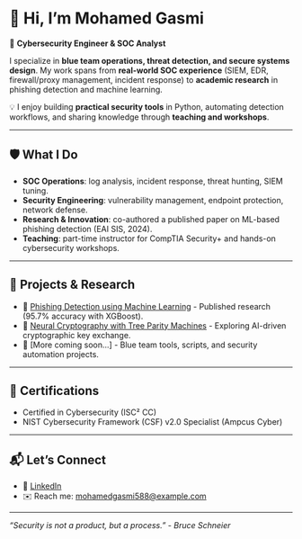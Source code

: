 # 👋 Hi, I’m Mohamed Gasmi  

🔐 **Cybersecurity Engineer & SOC Analyst**  

I specialize in **blue team operations, threat detection, and secure systems design**. My work spans from **real-world SOC experience** (SIEM, EDR, firewall/proxy management, incident response) to **academic research** in phishing detection and machine learning.  

💡 I enjoy building **practical security tools** in Python, automating detection workflows, and sharing knowledge through **teaching and workshops**.  

---

## 🛡️ What I Do
- **SOC Operations**: log analysis, incident response, threat hunting, SIEM tuning.  
- **Security Engineering**: vulnerability management, endpoint protection, network defense.  
- **Research & Innovation**: co-authored a published paper on ML-based phishing detection (EAI SIS, 2024).  
- **Teaching**: part-time instructor for CompTIA Security+ and hands-on cybersecurity workshops.  

---

## 🚀 Projects & Research
- 📄 [Phishing Detection using Machine Learning](https://github.com/MohamedGasmi/phishing-detection-research) - Published research (95.7% accuracy with XGBoost).  
- 🌱 [Neural Cryptography with Tree Parity Machines](https://github.com/MohamedGasmi/Neural-cryptography-tree-parity-machine) - Exploring AI-driven cryptographic key exchange.  
- 🔧 [More coming soon...] - Blue team tools, scripts, and security automation projects.  

---

## 📜 Certifications
- Certified in Cybersecurity (ISC² CC)  
- NIST Cybersecurity Framework (CSF) v2.0 Specialist (Ampcus Cyber)  

---

## 📬 Let’s Connect
- 💼 [LinkedIn](https://www.linkedin.com/in/mohamedgasmi/)  
- ✉️ Reach me: mohamedgasmi588@example.com  

---

_“Security is not a product, but a process.” - Bruce Schneier_

